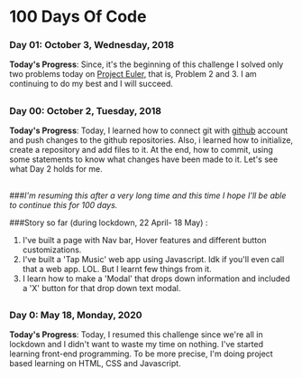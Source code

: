 # 100 Days Of Code 

### Day 01: October 3, Wednesday, 2018

**Today's Progress**: Since, it's the beginning of this challenge I solved only two problems today on [Project Euler](https://projecteuler.net/archives), that is, Problem 2 and 3. I am continuing to do my best and I will succeed.

##	

### Day 00: October 2, Tuesday, 2018

**Today's Progress**: Today, I learned how to connect git with [github](github.com) account and push changes to the github repositories. Also, i learned how to initialize, create a repository and add files to it. At the end, how to commit, using some statements to know what changes have been made to it. Let's see what Day 2 holds for me.
##
##

###*I'm resuming this after a very long time and this time I hope I'll be able to continue this for 100 days.*

###Story so far (during lockdown, 22 April- 18 May) :

1. I've built a page with Nav bar, Hover features and different button customizations.
2. I've built a 'Tap Music' web app using Javascript. Idk if you'll even call that a web app. LOL. But I learnt few things from it.
3. I learn how to make a 'Modal' that drops down information and included a 'X' button for that drop down text modal.

##
##



### Day 0: May 18, Monday, 2020

**Today's Progress**: Today, I resumed this challenge since we're all in lockdown and I didn't want to waste my time on nothing. I've started learning front-end programming. To be more precise, I'm doing project based learning on HTML, CSS and Javascript.